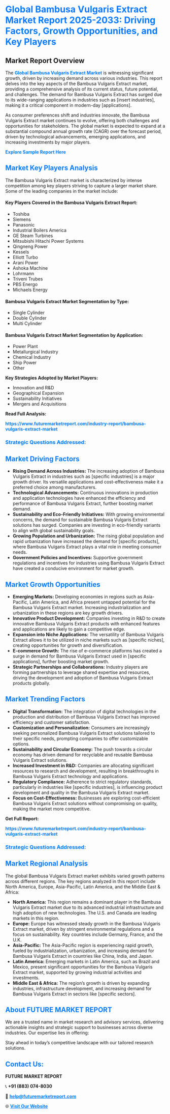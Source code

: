 <h1 style="color: #007BFF;">Global Bambusa Vulgaris Extract Market Report 2025-2033: Driving Factors, Growth Opportunities, and Key Players</h1>

<section id="overview">
<h2>Market Report Overview</h2>
<p>The <a href="https://www.futuremarketreport.com/industry-report/bambusa-vulgaris-extract-market" style="color: #007BFF; text-decoration: none;"><strong>Global Bambusa Vulgaris Extract Market</strong></a> is witnessing significant growth, driven by increasing demand across various industries. This report delves into the key aspects of the Bambusa Vulgaris Extract market, providing a comprehensive analysis of its current status, future potential, and challenges. The demand for Bambusa Vulgaris Extract has surged due to its wide-ranging applications in industries such as [insert industries], making it a critical component in modern-day [applications].</p>
<p>As consumer preferences shift and industries innovate, the Bambusa Vulgaris Extract market continues to evolve, offering both challenges and opportunities for stakeholders. The global market is expected to expand at a substantial compound annual growth rate (CAGR) over the forecast period, driven by technological advancements, emerging applications, and increasing investments by major players.</p>
</section>

<section id="overview">
<p><a href="https://www.futuremarketreport.com/request-sample/reportId=32649" style="color: #007BFF; text-decoration: none;"><strong>Explore Sample Report Here</strong></a></p>
</section>

<section id="key-players">
<h2 style="color: #007BFF;">Market Key Players Analysis</h2>
<p>The Bambusa Vulgaris Extract market is characterized by intense competition among key players striving to capture a larger market share. Some of the leading companies in the market include:</p>
<h4>Key Players Covered in the Bambusa Vulgaris Extract Report:</h4>
<ul><li>Toshiba</li><li>Siemens</li><li>Panasonic</li><li>Industrial Boilers America</li><li>GE Steam Turbines</li><li>Mitsubishi Hitachi Power Systems</li><li>Qingneng Power</li><li>Kessels</li><li>Elliott Turbo</li><li>Arani Power</li><li>Ashoka Machine</li><li>Lohrmann</li><li>Triveni Trubes</li><li>PBS Energo</li><li>Michaels Energy</li></ul>
<h4>Bambusa Vulgaris Extract Market Segmentation by Type:</h4>
<ul><li>Single Cylinder</li><li>Double Cylinder</li><li>Multi Cylinder</li></ul>

<h4>Bambusa Vulgaris Extract Market Segmentation by Application:</h4>
<ul><li>Power Plant</li><li>Metallurgical Industry</li><li>Chemical Industry</li><li>Ship Power</li><li>Other</li></ul>
<p><strong>Key Strategies Adopted by Market Players:</strong></p>
<ul>
<li>Innovation and R&D</li>
<li>Geographical Expansion</li>
<li>Sustainability Initiatives</li>
<li>Mergers and Acquisitions</li>
</ul>
</section>

<section>
<p><strong>Read Full Analysis: </strong></p><a href="https://www.futuremarketreport.com/industry-report/bambusa-vulgaris-extract-market" style="color: #007BFF; text-decoration: none;"><strong>https://www.futuremarketreport.com/industry-report/bambusa-vulgaris-extract-market</strong></a>
<h3 style="color: #007BFF;">Strategic Questions Addressed:</h3>
</section>

<section id="driving-factors">
<h2 style="color: #007BFF;">Market Driving Factors</h2>
<ul>
<li><strong>Rising Demand Across Industries:</strong> The increasing adoption of Bambusa Vulgaris Extract in industries such as [specific industries] is a major growth driver. Its versatile applications and cost-effectiveness make it a preferred choice among manufacturers.</li>
<li><strong>Technological Advancements:</strong> Continuous innovations in production and application technologies have enhanced the efficiency and performance of Bambusa Vulgaris Extract, further boosting market demand.</li>
<li><strong>Sustainability and Eco-Friendly Initiatives:</strong> With growing environmental concerns, the demand for sustainable Bambusa Vulgaris Extract solutions has surged. Companies are investing in eco-friendly variants to align with global sustainability goals.</li>
<li><strong>Growing Population and Urbanization:</strong> The rising global population and rapid urbanization have increased the demand for [specific products], where Bambusa Vulgaris Extract plays a vital role in meeting consumer needs.</li>
<li><strong>Government Policies and Incentives:</strong> Supportive government regulations and incentives for industries using Bambusa Vulgaris Extract have created a conducive environment for market growth.</li>
</ul>
</section>

<section id="growth-opportunities">
<h2 style="color: #007BFF;">Market Growth Opportunities</h2>
<ul>
<li><strong>Emerging Markets:</strong> Developing economies in regions such as Asia-Pacific, Latin America, and Africa present untapped potential for the Bambusa Vulgaris Extract market. Increasing industrialization and urbanization in these regions are key growth drivers.</li>
<li><strong>Innovative Product Development:</strong> Companies investing in R&D to create innovative Bambusa Vulgaris Extract products with enhanced features and applications are likely to gain a competitive edge.</li>
<li><strong>Expansion into Niche Applications:</strong> The versatility of Bambusa Vulgaris Extract allows it to be utilized in niche markets such as [specific niches], creating opportunities for growth and diversification.</li>
<li><strong>E-commerce Growth:</strong> The rise of e-commerce platforms has created a surge in demand for Bambusa Vulgaris Extract used in [specific applications], further boosting market growth.</li>
<li><strong>Strategic Partnerships and Collaborations:</strong> Industry players are forming partnerships to leverage shared expertise and resources, driving the development and adoption of Bambusa Vulgaris Extract products globally.</li>
</ul>
</section>

<section id="trending-factors">
<h2 style="color: #007BFF;">Market Trending Factors</h2>
<ul>
<li><strong>Digital Transformation:</strong> The integration of digital technologies in the production and distribution of Bambusa Vulgaris Extract has improved efficiency and customer satisfaction.</li>
<li><strong>Customization and Personalization:</strong> Consumers are increasingly seeking personalized Bambusa Vulgaris Extract solutions tailored to their specific needs, prompting companies to offer customizable options.</li>
<li><strong>Sustainability and Circular Economy:</strong> The push towards a circular economy has driven demand for recyclable and reusable Bambusa Vulgaris Extract solutions.</li>
<li><strong>Increased Investment in R&D:</strong> Companies are allocating significant resources to research and development, resulting in breakthroughs in Bambusa Vulgaris Extract technology and applications.</li>
<li><strong>Regulatory Compliance:</strong> Adherence to strict regulatory standards, particularly in industries like [specific industries], is influencing product development and quality in the Bambusa Vulgaris Extract market.</li>
<li><strong>Focus on Cost-Effectiveness:</strong> Businesses are exploring cost-efficient Bambusa Vulgaris Extract solutions without compromising on quality, making the market more competitive.</li>
</ul>
</section>

<section>
<p><strong>Get Full Report: </strong></p><a href="https://www.futuremarketreport.com/industry-report/bambusa-vulgaris-extract-market" style="color: #007BFF; text-decoration: none;"><strong>https://www.futuremarketreport.com/industry-report/bambusa-vulgaris-extract-market</strong></a>
<h3 style="color: #007BFF;">Strategic Questions Addressed:</h3>
</section>


<section id="regional-analysis">
<h2 style="color: #007BFF;">Market Regional Analysis</h2>
<p>The global Bambusa Vulgaris Extract market exhibits varied growth patterns across different regions. The key regions analyzed in this report include North America, Europe, Asia-Pacific, Latin America, and the Middle East & Africa:</p>
<ul>
<li><strong>North America:</strong> This region remains a dominant player in the Bambusa Vulgaris Extract market due to its advanced industrial infrastructure and high adoption of new technologies. The U.S. and Canada are leading markets in this region.</li>
<li><strong>Europe:</strong> Europe has witnessed steady growth in the Bambusa Vulgaris Extract market, driven by stringent environmental regulations and a focus on sustainability. Key countries include Germany, France, and the U.K.</li>
<li><strong>Asia-Pacific:</strong> The Asia-Pacific region is experiencing rapid growth, fueled by industrialization, urbanization, and increasing demand for Bambusa Vulgaris Extract in countries like China, India, and Japan.</li>
<li><strong>Latin America:</strong> Emerging markets in Latin America, such as Brazil and Mexico, present significant opportunities for the Bambusa Vulgaris Extract market, supported by growing industrial activities and investments.</li>
<li><strong>Middle East & Africa:</strong> The region’s growth is driven by expanding industries, infrastructure development, and increasing demand for Bambusa Vulgaris Extract in sectors like [specific sectors].</li>
</ul>
</section>

<footer>
<h2 style="color: #007BFF;">About FUTURE MARKET REPORT</h2>
<p>We are a trusted name in market research and advisory services, delivering actionable insights and strategic support to businesses across diverse industries. Our expertise lies in offering:</p>

<p>Stay ahead in today’s competitive landscape with our tailored research solutions.</p>

<h2 style="color: #007BFF;">Contact Us:</h2>
<p><strong>FUTURE MARKET REPORT</strong></p>
<p>📞 <strong>+91 (883) 074-8030</strong></p>
<p>📧 <strong><a href="mailto:help@futuremarketreport.com" style="color: #007BFF;">help@futuremarketreport.com</a></strong></p>
<p>🌐 <strong><a href="https://www.futuremarketreport.com/" style="color: #007BFF;">Visit Our Website</a></strong></p>
</footer>